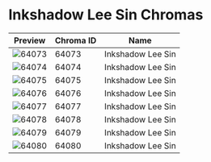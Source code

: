# Inkshadow Lee Sin Chromas



| Preview | Chroma ID | Name |
|---------|-----------|------|
| ![64073](https://raw.communitydragon.org/latest/plugins/rcp-be-lol-game-data/global/default/v1/champion-chroma-images/64/64073.png) | 64073 | Inkshadow Lee Sin |
| ![64074](https://raw.communitydragon.org/latest/plugins/rcp-be-lol-game-data/global/default/v1/champion-chroma-images/64/64074.png) | 64074 | Inkshadow Lee Sin |
| ![64075](https://raw.communitydragon.org/latest/plugins/rcp-be-lol-game-data/global/default/v1/champion-chroma-images/64/64075.png) | 64075 | Inkshadow Lee Sin |
| ![64076](https://raw.communitydragon.org/latest/plugins/rcp-be-lol-game-data/global/default/v1/champion-chroma-images/64/64076.png) | 64076 | Inkshadow Lee Sin |
| ![64077](https://raw.communitydragon.org/latest/plugins/rcp-be-lol-game-data/global/default/v1/champion-chroma-images/64/64077.png) | 64077 | Inkshadow Lee Sin |
| ![64078](https://raw.communitydragon.org/latest/plugins/rcp-be-lol-game-data/global/default/v1/champion-chroma-images/64/64078.png) | 64078 | Inkshadow Lee Sin |
| ![64079](https://raw.communitydragon.org/latest/plugins/rcp-be-lol-game-data/global/default/v1/champion-chroma-images/64/64079.png) | 64079 | Inkshadow Lee Sin |
| ![64080](https://raw.communitydragon.org/latest/plugins/rcp-be-lol-game-data/global/default/v1/champion-chroma-images/64/64080.png) | 64080 | Inkshadow Lee Sin |